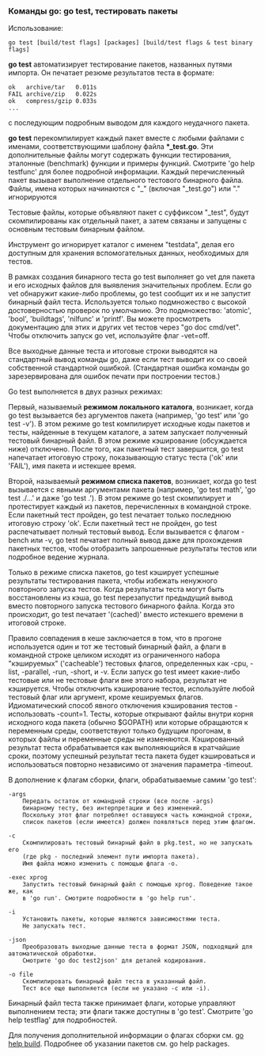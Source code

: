 ### Команды go: go test, тестировать пакеты

Использование:

```
go test [build/test flags] [packages] [build/test flags & test binary flags]

```

**go test** автоматизирует тестирование пакетов, названных путями импорта. Он печатает резюме результатов теста в формате:

```
ok   archive/tar   0.011s
FAIL archive/zip   0.022s
ok   compress/gzip 0.033s
...

```

с последующим подробным выводом для каждого неудачного пакета.

**go test** перекомпилирует каждый пакет вместе с любыми файлами с именами, соответствующими шаблону файла **\*\_test.go**. Эти дополнительные файлы могут содержать функции тестирования, эталонные (benchmark) функции и примеры функций. Смотрите 'go help testfunc' для более подробной информации. Каждый перечисленный пакет вызывает выполнение отдельного тестового бинарного файла. Файлы, имена которых начинаются с "\_" (включая "\_test.go") или "." игнорируются

Тестовые файлы, которые объявляют пакет с суффиксом "\_test", будут скомпилированы как отдельный пакет, а затем связаны и запущены с основным тестовым бинарным файлом.

Инструмент go игнорирует каталог с именем "testdata", делая его доступным для хранения вспомогательных данных, необходимых для тестов.

В рамках создания бинарного теста go test выполняет go vet для пакета и его исходных файлов для выявления значительных проблем. Если go vet обнаружит какие-либо проблемы, go test сообщит их и не запустит бинарный файл теста. Используется только подмножество с высокой достоверностью проверок по умолчанию. Это подмножество: 'atomic', 'bool', 'buildtags', 'nilfunc' и 'printf'. Вы можете просмотреть документацию для этих и других vet тестов через "go doc cmd/vet". Чтобы отключить запуск go vet, используйте флаг -vet=off.

Все выходные данные теста и итоговые строки выводятся на стандартный вывод команды go, даже если тест выводит их со своей собственной стандартной ошибкой. (Стандартная ошибка команды go зарезервирована для ошибок печати при построении тестов.)

Go test выполняется в двух разных режимах:

Первый, называемый **режимом локального каталога**, возникает, когда go test вызывается без аргументов пакета (например, 'go test' или 'go test -v'). В этом режиме go test компилирует исходные коды пакетов и тесты, найденные в текущем каталоге, а затем запускает полученный тестовый бинарный файл. В этом режиме кэширование (обсуждается ниже) отключено. После того, как пакетный тест завершится, go test напечатает итоговую строку, показывающую статус теста ('ok' или 'FAIL'), имя пакета и истекшее время.

Второй, называемый **режимом списка пакетов**, возникает, когда go test вызывается с явными аргументами пакета (например, 'go test math', 'go test ./...' и даже 'go test .'). В этом режиме go test скомпилирует и протестирует каждый из пакетов, перечисленных в командной строке. Если пакетный тест пройден, go test печатает только последнюю итоговую строку 'ok'. Если пакетный тест не пройден, go test распечатывает полный тестовый вывод. Если вызывается с флагом -bench или -v, go test печатает полный вывод даже для прохождения пакетных тестов, чтобы отобразить запрошенные результаты тестов или подробное ведение журнала.

Только в режиме списка пакетов, go test кэширует успешные результаты тестирования пакета, чтобы избежать ненужного повторного запуска тестов. Когда результаты теста могут быть восстановлены из кэша, go test перезапустит предыдущий вывод вместо повторного запуска тестового бинарного файла. Когда это происходит, go test печатает '(cached)' вместо истекшего времени в итоговой строке.

Правило совпадения в кеше заключается в том, что в прогоне используется один и тот же тестовый бинарный файл, а флаги в командной строке целиком исходят из ограниченного набора "кэшируемых" ('cacheable') тестовых флагов, определенных как -cpu, -list, -parallel, -run, -short, и -v. Если запуск go test имеет какие-либо тестовые или не тестовые флаги вне этого набора, результат не кэшируется. Чтобы отключить кэширование тестов, используйте любой тестовый флаг или аргумент, кроме кешируемых флагов. Идиоматический способ явного отключения кэширования тестов - использовать -count=1. Тесты, которые открывают файлы внутри корня исходного кода пакета (обычно $GOPATH) или которые обращаются к переменным среды, соответствуют только будущим прогонам, в которых файлы и переменные среды не изменяются. Кэшированный результат теста обрабатывается как выполняющийся в кратчайшие сроки, поэтому успешный результат теста пакета будет кэшироваться и использоваться повторно независимо от значения параметра -timeout.

В дополнение к флагам сборки, флаги, обрабатываемые самим 'go test':

```
-args
    Передать остаток от командной строки (все после -args)
    бинарному тесту, без интерпретации и без изменений.
    Поскольку этот флаг потребляет оставшуюся часть командной строки,
    список пакетов (если имеется) должен появляться перед этим флагом.

-с
    Скомпилировать тестовый бинарный файл в pkg.test, но не запускать его
    (где pkg - последний элемент пути импорта пакета).
    Имя файла можно изменить с помощью флага -o.

-exec xprog
    Запустить тестовый бинарный файл с помощью xprog. Поведение такое же, как
    в 'go run'. Смотрите подробности в 'go help run'.

-i
    Установить пакеты, которые являются зависимостями теста.
    Не запускать тест.

-json
    Преобразовать выходные данные теста в формат JSON, подходящий для автоматической обработки.
    Смотрите 'go doc test2json' для деталей кодирования.

-o file
    Скомпилировать бинарный файл теста в указанный файл.
    Тест все еще выполняется (если не указано -c или -i).

```

Бинарный файл теста также принимает флаги, которые управляют выполнением теста; эти флаги также доступны в 'go test'. Смотрите 'go help testflag' для подробностей.

Для получения дополнительной информации о флагах сборки см. [go help build](https://golang-blog.blogspot.com/2019/06/go-commands-go-build.html). Подробнее об указании пакетов см. go help packages.
